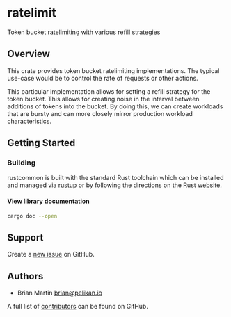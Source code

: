 # ratelimit

Token bucket ratelimiting with various refill strategies

## Overview

This crate provides token bucket ratelimiting implementations. The typical
use-case would be to control the rate of requests or other actions.

This particular implementation allows for setting a refill strategy for the
token bucket. This allows for creating noise in the interval between additions
of tokens into the bucket. By doing this, we can create workloads that are
bursty and can more closely mirror production workload characteristics.

## Getting Started

### Building

rustcommon is built with the standard Rust toolchain which can be installed and
managed via [rustup](https://rustup.rs) or by following the directions on the
Rust [website](https://www.rust-lang.org/).

#### View library documentation
```bash
cargo doc --open
```

## Support

Create a [new issue](https://github.com/pelikan-io/rustcommon/issues/new) on GitHub.

## Authors

* Brian Martin <brian@pelikan.io>

A full list of [contributors] can be found on GitHub.

[contributors]: https://github.com/pelikan-io/rustcommon/graphs/contributors?type=a
